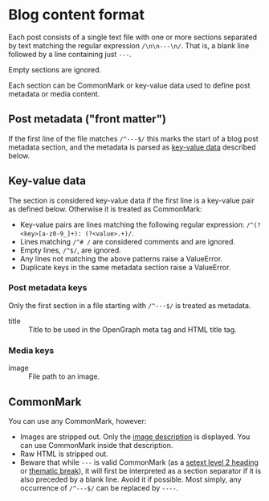 # Blog content format

Each post consists of a single text file with one or more sections separated by text matching the regular expression `/\n\n---\n/`. That is, a blank line followed by a line containing just `---`.

Empty sections are ignored.

Each section can be CommonMark or key-value data used to define post metadata or media content.

## Post metadata ("front matter")

If the first line of the file matches `/^---$/` this marks the start of a blog post metadata section, and the metadata is parsed as [key-value data](#metadata) described below.

## <a id="metadata"></a>Key-value data

The section is considered key-value data if the first line is a key-value pair as defined below. Otherwise it is treated as CommonMark:

* Key-value pairs are lines matching the following regular expression: `/^(?<key>[a-z0-9_]+): (?<value>.+)/`.
* Lines matching `/^# /` are considered comments and are ignored.
* Empty lines, `/^$/`, are ignored.
* Any lines not matching the above patterns raise a ValueError.
* Duplicate keys in the same metadata section raise a ValueError.

### Post metadata keys

Only the first section in a file starting with `/^---$/` is treated as metadata.

<dl>
    <dt>title</dt>
    <dd>Title to be used in the OpenGraph meta tag and HTML title tag.</dd>
</dl>

### Media keys

<dl>
    <dt>image</dt>
    <dd>File path to an image.</dd>
</dl>

## CommonMark

You can use any CommonMark, however:
* Images are stripped out. Only the [image description](https://spec.commonmark.org/0.29/#image-description) is displayed. You can use CommonMark inside that description.
* Raw HTML is stripped out.
* Beware that while `---` is valid CommonMark (as a [setext level 2 heading](https://spec.commonmark.org/0.29/#setext-heading-underline) or [thematic break](https://spec.commonmark.org/0.29/#thematic-breaks)), it will first be interpreted as a section separator if it is also preceded by a blank line. Avoid it if possible. Most simply, any occurrence of `/^---$/` can be replaced by `----`.
